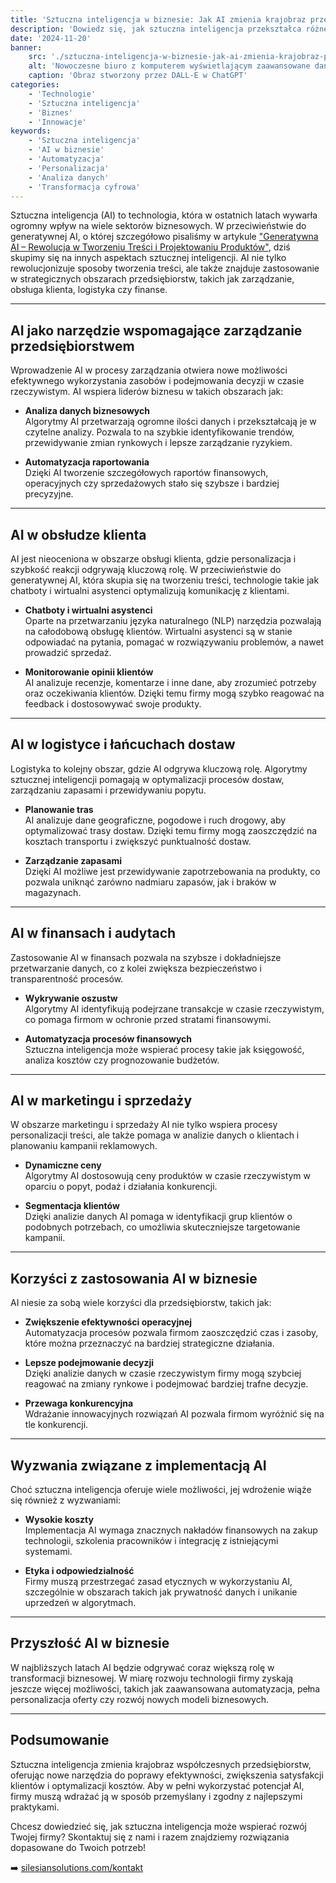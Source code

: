 ```yaml
---
title: 'Sztuczna inteligencja w biznesie: Jak AI zmienia krajobraz przedsiębiorstw'
description: 'Dowiedz się, jak sztuczna inteligencja przekształca różne sektory biznesu, wspierając automatyzację, personalizację i podejmowanie lepszych decyzji.'
date: '2024-11-20'
banner:
    src: './sztuczna-inteligencja-w-biznesie-jak-ai-zmienia-krajobraz-przedsiebiorstw.webp'
    alt: 'Nowoczesne biuro z komputerem wyświetlającym zaawansowane dane analityczne generowane przez sztuczną inteligencję. Na ekranie widoczne wykresy, diagramy i analiza trendów, w tle minimalistyczne otoczenie z elementami technologii.'
    caption: 'Obraz stworzony przez DALL-E w ChatGPT'
categories:
    - 'Technologie'
    - 'Sztuczna inteligencja'
    - 'Biznes'
    - 'Innowacje'
keywords:
    - 'Sztuczna inteligencja'
    - 'AI w biznesie'
    - 'Automatyzacja'
    - 'Personalizacja'
    - 'Analiza danych'
    - 'Transformacja cyfrowa'
---
```


Sztuczna inteligencja (AI) to technologia, która w ostatnich latach wywarła ogromny wpływ na wiele sektorów biznesowych. W przeciwieństwie do generatywnej AI, o której szczegółowo pisaliśmy w artykule ["Generatywna AI – Rewolucja w Tworzeniu Treści i Projektowaniu Produktów"](../generatywna-ai-rewolucja-w-tworzeniu-tresci-i-projektowaniu-produktow), dziś skupimy się na innych aspektach sztucznej inteligencji. AI nie tylko rewolucjonizuje sposoby tworzenia treści, ale także znajduje zastosowanie w strategicznych obszarach przedsiębiorstw, takich jak zarządzanie, obsługa klienta, logistyka czy finanse.

---

## **AI jako narzędzie wspomagające zarządzanie przedsiębiorstwem**

Wprowadzenie AI w procesy zarządzania otwiera nowe możliwości efektywnego wykorzystania zasobów i podejmowania decyzji w czasie rzeczywistym. AI wspiera liderów biznesu w takich obszarach jak:

-   **Analiza danych biznesowych**  
    Algorytmy AI przetwarzają ogromne ilości danych i przekształcają je w czytelne analizy. Pozwala to na szybkie identyfikowanie trendów, przewidywanie zmian rynkowych i lepsze zarządzanie ryzykiem.

-   **Automatyzacja raportowania**  
    Dzięki AI tworzenie szczegółowych raportów finansowych, operacyjnych czy sprzedażowych stało się szybsze i bardziej precyzyjne.

---

## **AI w obsłudze klienta**

AI jest nieoceniona w obszarze obsługi klienta, gdzie personalizacja i szybkość reakcji odgrywają kluczową rolę. W przeciwieństwie do generatywnej AI, która skupia się na tworzeniu treści, technologie takie jak chatboty i wirtualni asystenci optymalizują komunikację z klientami.

-   **Chatboty i wirtualni asystenci**  
    Oparte na przetwarzaniu języka naturalnego (NLP) narzędzia pozwalają na całodobową obsługę klientów. Wirtualni asystenci są w stanie odpowiadać na pytania, pomagać w rozwiązywaniu problemów, a nawet prowadzić sprzedaż.

-   **Monitorowanie opinii klientów**  
    AI analizuje recenzje, komentarze i inne dane, aby zrozumieć potrzeby oraz oczekiwania klientów. Dzięki temu firmy mogą szybko reagować na feedback i dostosowywać swoje produkty.

---

## **AI w logistyce i łańcuchach dostaw**

Logistyka to kolejny obszar, gdzie AI odgrywa kluczową rolę. Algorytmy sztucznej inteligencji pomagają w optymalizacji procesów dostaw, zarządzaniu zapasami i przewidywaniu popytu.

-   **Planowanie tras**  
    AI analizuje dane geograficzne, pogodowe i ruch drogowy, aby optymalizować trasy dostaw. Dzięki temu firmy mogą zaoszczędzić na kosztach transportu i zwiększyć punktualność dostaw.

-   **Zarządzanie zapasami**  
    Dzięki AI możliwe jest przewidywanie zapotrzebowania na produkty, co pozwala uniknąć zarówno nadmiaru zapasów, jak i braków w magazynach.

---

## **AI w finansach i audytach**

Zastosowanie AI w finansach pozwala na szybsze i dokładniejsze przetwarzanie danych, co z kolei zwiększa bezpieczeństwo i transparentność procesów.

-   **Wykrywanie oszustw**  
    Algorytmy AI identyfikują podejrzane transakcje w czasie rzeczywistym, co pomaga firmom w ochronie przed stratami finansowymi.

-   **Automatyzacja procesów finansowych**  
    Sztuczna inteligencja może wspierać procesy takie jak księgowość, analiza kosztów czy prognozowanie budżetów.

---

## **AI w marketingu i sprzedaży**

W obszarze marketingu i sprzedaży AI nie tylko wspiera procesy personalizacji treści, ale także pomaga w analizie danych o klientach i planowaniu kampanii reklamowych.

-   **Dynamiczne ceny**  
    Algorytmy AI dostosowują ceny produktów w czasie rzeczywistym w oparciu o popyt, podaż i działania konkurencji.

-   **Segmentacja klientów**  
    Dzięki analizie danych AI pomaga w identyfikacji grup klientów o podobnych potrzebach, co umożliwia skuteczniejsze targetowanie kampanii.

---

## **Korzyści z zastosowania AI w biznesie**

AI niesie za sobą wiele korzyści dla przedsiębiorstw, takich jak:

-   **Zwiększenie efektywności operacyjnej**  
    Automatyzacja procesów pozwala firmom zaoszczędzić czas i zasoby, które można przeznaczyć na bardziej strategiczne działania.

-   **Lepsze podejmowanie decyzji**  
    Dzięki analizie danych w czasie rzeczywistym firmy mogą szybciej reagować na zmiany rynkowe i podejmować bardziej trafne decyzje.

-   **Przewaga konkurencyjna**  
    Wdrażanie innowacyjnych rozwiązań AI pozwala firmom wyróżnić się na tle konkurencji.

---

## **Wyzwania związane z implementacją AI**

Choć sztuczna inteligencja oferuje wiele możliwości, jej wdrożenie wiąże się również z wyzwaniami:

-   **Wysokie koszty**  
    Implementacja AI wymaga znacznych nakładów finansowych na zakup technologii, szkolenia pracowników i integrację z istniejącymi systemami.

-   **Etyka i odpowiedzialność**  
    Firmy muszą przestrzegać zasad etycznych w wykorzystaniu AI, szczególnie w obszarach takich jak prywatność danych i unikanie uprzedzeń w algorytmach.

---

## **Przyszłość AI w biznesie**

W najbliższych latach AI będzie odgrywać coraz większą rolę w transformacji biznesowej. W miarę rozwoju technologii firmy zyskają jeszcze więcej możliwości, takich jak zaawansowana automatyzacja, pełna personalizacja oferty czy rozwój nowych modeli biznesowych.

---

## **Podsumowanie**

Sztuczna inteligencja zmienia krajobraz współczesnych przedsiębiorstw, oferując nowe narzędzia do poprawy efektywności, zwiększenia satysfakcji klientów i optymalizacji kosztów. Aby w pełni wykorzystać potencjał AI, firmy muszą wdrażać ją w sposób przemyślany i zgodny z najlepszymi praktykami.

Chcesz dowiedzieć się, jak sztuczna inteligencja może wspierać rozwój Twojej firmy? Skontaktuj się z nami i razem znajdziemy rozwiązania dopasowane do Twoich potrzeb!

➡️ [silesiansolutions.com/kontakt](https://silesiansolutions.com/kontakt)
